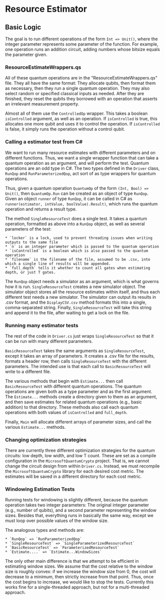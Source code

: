 # Resource Estimator


## Basic Logic
The goal is to run different operations of the form `Int => Unit()`, where the integer parameter represents some parameter of the function. For example, one operation runs an addition circuit, adding numbers whose bitsize equals the parameter given. 

### ResourceEstimateWrappers.qs
All of these quantum operations are in the "ResourceEstimateWrappers.qs" file. They all have the same format: They allocate qubits, then format them as necessary, then they run a single quantum operation. They may also select random or specified classical inputs as needed. After they are finished, they reset the qubits they borrowed with an operation that asserts an irrelevant measurement property.

Almost all of them use the `ControlledOp` wrapper. This takes a boolean `isControlled` argument, as well as an operation. If `isControlled` is true, this allocates one more qubit and uses it to control the operation. If `isControlled` is false, it simply runs the operation without a control qubit.

### Calling a estimator test from C\#
We want to run many resource estimates with different parameters and on different functions. Thus, we want a single wrapper function that can take a quantum operation as an argument, and will perform the test. Quantum operations are an odd type in C\#. The two types defined in the `Driver` class, `RunQop` and `RunParameterizedQop`, act sort of as type wrappers for quantum operations. 

Thus, given a quantum operation `QuantumOp` of the form `(Int, Bool) => Unit()`, then `QuantumOp.Run` can be created as an object of type `RunQop`. Given an object `runner` of type `RunQop`, it can be called in C\# as `runner(estimator, intValue, boolValue).Result)`, which runs the quantum operation and returns a result type.

The method `SingleResourceTest` does a single test. It takes a quantum operation, formatted as above into a `RunQop` object, as well as several parameters of the test:

	* `locker` is a lock, used to prevent threading issues when writing outputs to the same file
	* `n` is an integer parameter which is passed to the quantum operation
	* `isControlled` is a boolean which is also passed to the quantum operation
	* `filename` is the filename of the file, assumed to be .csv, into which a single line of results will be appended.
	* `full_depth` tells it whether to count all gates when estimating depth, or just T gates.

The `RunQop` object needs a simulator as an argument, which is what governs how it is run. `SingleResourceTest` creates a new simulator object. The simulator object stores all the resource estimates within itself, and thus each different test needs a new simulator. The simulator can output its results in .csv format, and the `DisplayCSV.csv` method formats this into a single, comma-separated string. Finally, `SingleResourceTest` will take this string and append it to the file, after waiting to get a lock on the file.

### Running many estimator tests
The rest of the code in `Driver.cs` just wraps `SingleResourceTest` so that it can be run with many different parameters.

`BasicResourceTest` takes the same arguments as `SingleResourceTest`, except it takes an array of parameters. It creates a .csv file for the results, formats a header row, then calls `SingleResourceTest` with the different parameters. The intended use is that each call to `BasicResourceTest` will write to a different file.

The various methods that begin with `Estimate...` then call `BasicResourceTest` with different quantum operations. The quantum operations are given both as a type parameter and as the first argument. The `Estimate...` methods create a directory given to them as an argument, and then save estimates for related quantum operations (e.g., basic addition) to that directory. These methods also call each quantum operations with both values of `isControlled` and `full_depth`. 

Finally, `Main` will allocate different arrays of parameter sizes, and call the various `Estimate...` methods. 

### Changing optimization strategies
There are currently three different optimization strategies for the quantum circuits: low depth, low width, and low T count. These are set as a compile configuration in the `MicrosoftQuantumCrypto` project. That is, we cannot change the circuit design from within `Driver.cs`. Instead, we must recompile the `MicrosoftQuantumCrypto` library for each desired cost metric. The estimates will be saved in a different directory for each cost metric.

### Windowing Estimation Tests
Running tests for windowing is slightly different, because the quantum operation takes two integer parameters: The original integer parameter (e.g., number of qubits), and a second parameter representing the window sizes. Besides that, everything runs in basically the same way, except we must loop over possible values of the window size. 

The analogous types and methods are:

	* `RunQop` => `RunParameterizedQop`
	* `SingleResourceTest` => `SingleParameterizedResourceTest`
	* `BasicResourceTest` => `ParameterizedResourceTest`
	* `Estimate....` => `Estimate...WindowSizes`

The only other main difference is that we attempt to be efficient in estimating window sizes. We assume that the cost relative to the window size is roughly convex: if we increase the window size from 0, the cost will decrease to a minimum, then strictly increase from that point. Thus, once the cost begins to increase, we would like to stop the tests. Currently this works fine for a single-threaded approach, but not for a multi-threaded approach.

